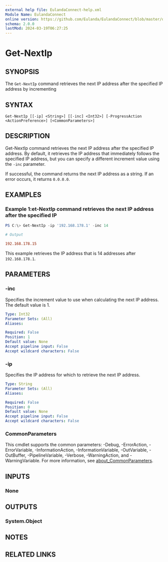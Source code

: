 ```yaml
---
external help file: EulandaConnect-help.xml
Module Name: EulandaConnect
online version: https://github.com/Eulanda/EulandaConnect/blob/master/docs/Get-NextIp.md
schema: 2.0.0
lastMod: 2024-03-19T06:27:25
---
```


# Get-NextIp

## SYNOPSIS
The `Get-NextIp` command retrieves the next IP address after the specified IP address by incrementing

## SYNTAX

```
Get-NextIp [[-ip] <String>] [[-inc] <Int32>] [-ProgressAction <ActionPreference>] [<CommonParameters>]
```

## DESCRIPTION
Get-NextIp command retrieves the next IP address after the specified IP address. By default, it retrieves the IP address that immediately follows the specified IP address, but you can specify a different increment value using the `-inc` parameter.

If successful, the command returns the next IP address as a string. If an error occurs, it returns `0.0.0.0`.

## EXAMPLES

### Example 1:et-NextIp command retrieves the next IP address after the specified IP
```powershell
PS C:\> Get-NextIp -ip '192.168.178.1' -inc 14
```

```ini
# Output

192.168.178.15
```

This example retrieves the IP address that is 14 addresses after `192.168.178.1`.

## PARAMETERS

### -inc
Specifies the increment value to use when calculating the next IP address. The default value is 1.

```yaml
Type: Int32
Parameter Sets: (All)
Aliases:

Required: False
Position: 1
Default value: None
Accept pipeline input: False
Accept wildcard characters: False
```

### -ip
Specifies the IP address for which to retrieve the next IP address.

```yaml
Type: String
Parameter Sets: (All)
Aliases:

Required: False
Position: 0
Default value: None
Accept pipeline input: False
Accept wildcard characters: False
```


### CommonParameters
This cmdlet supports the common parameters: -Debug, -ErrorAction, -ErrorVariable, -InformationAction, -InformationVariable, -OutVariable, -OutBuffer, -PipelineVariable, -Verbose, -WarningAction, and -WarningVariable. For more information, see [about_CommonParameters](http://go.microsoft.com/fwlink/?LinkID=113216).

## INPUTS

### None

## OUTPUTS

### System.Object
## NOTES

## RELATED LINKS


